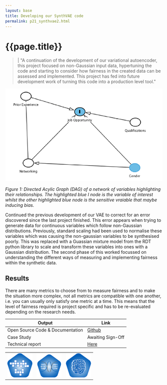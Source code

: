 ```yaml
---
layout: base
title: Developing our SynthVAE code
permalink: p21_synthvae2.html
---
```


# {{page.title}}
> | "A continuation of the development of our variational autoencoder, this project focused on non-Gaussian input data, hypertuning the code and starting to consider how fairness in the created data can be assessed and implemented.  This project has fed into future development work of turning this code into a production level tool."   

<p align="center">
    <img src="assets/img/p21fig1.png" alt=""  width="800"/>
</p>
<p align="left">
    <em>Figure 1: Directed Acylic Graph (DAG) of a network of variables highlighting their relationships.  The highlighted blue I node is the variable of interest whilst the other highlighted blue node is the sensitive vraiable that maybe inducing bias.</em>
</p>

Continued the previous development of our VAE to correct for an error discovered since the last project finished.  This error appears when trying to generate data for continuous variables which follow non-Gaussian distributions.  Previously, standard scaling had been used to normalise these variables which was causing the non-gaussian variables to be synthesised poorly.  This was replaced with a Guassian mixture model from the RDT python library to scale and transform these variables into ones with a Gaussian distribution. The second phase of this worked focussed on understanding the different ways of measuring and implementing fairness within the synthetic data.   

## Results 

There are many metrics to choose from to measure fairness and to make the situation more complex, not all metrics are compatible with one another, i.e. you can usually only satisfy one metric at a time. This means that the level of fairness required is project specific and has to be re-evaluated depending on the research needs. 

| Output | Link | 
| ---- | ---- |
| Open Source Code & Documentation | [Github](https://github.com/nhsx/SynthVAE) |
| Case Study | Awaiting Sign-Off |
| Technical report | [Here](https://github.com/nhsx/SynthVAE/blob/main/reports/NHSXSynthVAE%20(2).pdf) |

||||
|:-|:-|:-|
|<img src="assets/img/simulation_badge_S.png" alt  width="80"/>|<img src="assets/img/Synthetic.png" alt  width="80"/>|<img src="assets/img/machine_learning_badge_S.png" alt  width="80"/>|
